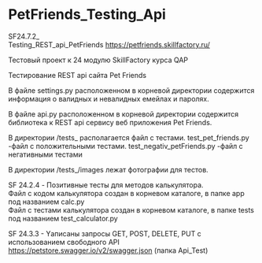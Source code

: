 # PetFriends_Testing_Api
SF24.7.2_                                                                   
Testing_REST_api_PetFriends https://petfriends.skillfactory.ru/

Тестовый проект к 24 модулю SkillFactory курса QAP

Тестирование REST api сайта Pet Friends

В файле settings.py расположенном в корневой директории содержится информация о валидных и невалидных емейлах и паролях.

В файле api.py расположенном в корневой директории содержится библиотека к REST api сервису веб приложения Pet Friends.

В директории /tests_ располагается файл с тестами. test_pet_friends.py -файл с положительными тестами. test_negativ_petFriends.py -файл с негативными тестами

В директории /tests_/images лежат фотографии для тестов.

SF 24.2.4 - Позитивные тесты для  методов калькулятора.                                                                                                           
Файл с кодом калькулятора создан в корневом каталоге, в папке app под названием calc.py                                                                         
Файл с тестами калькулятора создан в корневом каталоге, в папке tests под названием test_calculator.py                                                           

SF 24.3.3 - Yаписаны запросы GET, POST, DELETE, PUT c использованием  свободного API https://petstore.swagger.io/v2/swagger.json                              (папка Api_Test)
